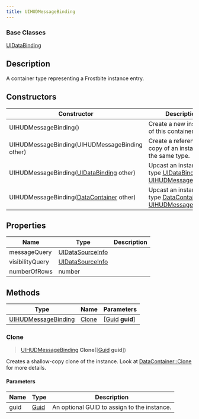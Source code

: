 ```yaml
---
title: UIHUDMessageBinding
---
```

### Base Classes

[UIDataBinding](/vext/ref/fb/uidatabinding/)

## Description

A container type representing a Frostbite instance entry.

## Constructors

| Constructor                                                                    | Description                                                                                                                   |
| ------------------------------------------------------------------------------ | ----------------------------------------------------------------------------------------------------------------------------- |
| UIHUDMessageBinding()                                                          | Create a new instance of this container type.                                                                                 |
| UIHUDMessageBinding(UIHUDMessageBinding other)                                 | Create a reference copy of an instance of the same type.                                                                      |
| UIHUDMessageBinding([UIDataBinding](/vext/ref/fb/uidatabinding/) other)                      | Upcast an instance of type [UIDataBinding](/vext/ref/fb/uidatabinding/) to [UIHUDMessageBinding](/vext/ref/fb/uihudmessagebinding/).                      |
| UIHUDMessageBinding([DataContainer](/vext/ref/shared/class/datacontainer) other) | Upcast an instance of type [DataContainer](/vext/ref/shared/class/datacontainer) to [UIHUDMessageBinding](/vext/ref/fb/uihudmessagebinding/). |

## Properties

| Name            | Type                                 | Description |
| --------------- | ------------------------------------ | ----------- |
| messageQuery    | [UIDataSourceInfo](/vext/ref/fb/uidatasourceinfo/) |             |
| visibilityQuery | [UIDataSourceInfo](/vext/ref/fb/uidatasourceinfo/) |             |
| numberOfRows    | number                               |             |

## Methods

| Type                                       | Name            | Parameters                                     |
| ------------------------------------------ | --------------- | ---------------------------------------------- |
| [UIHUDMessageBinding](/vext/ref/fb/uihudmessagebinding/) | [Clone](#clone) | \[[Guid](/vext/ref/shared/class/guid) **guid**\] |

### Clone

> [UIHUDMessageBinding](/vext/ref/fb/uihudmessagebinding/) **Clone**(\[[Guid](/vext/ref/shared/class/guid) **guid**\])

Creates a shallow-copy clone of the instance. Look at [DataContainer::Clone](/vext/ref/shared/class/datacontainer#clone) for more details.

#### Parameters

| Name | Type         | Description                                 |
| ---- | ------------ | ------------------------------------------- |
| guid | [Guid](/vext/ref/shared/class/guid/) | An optional GUID to assign to the instance. |
